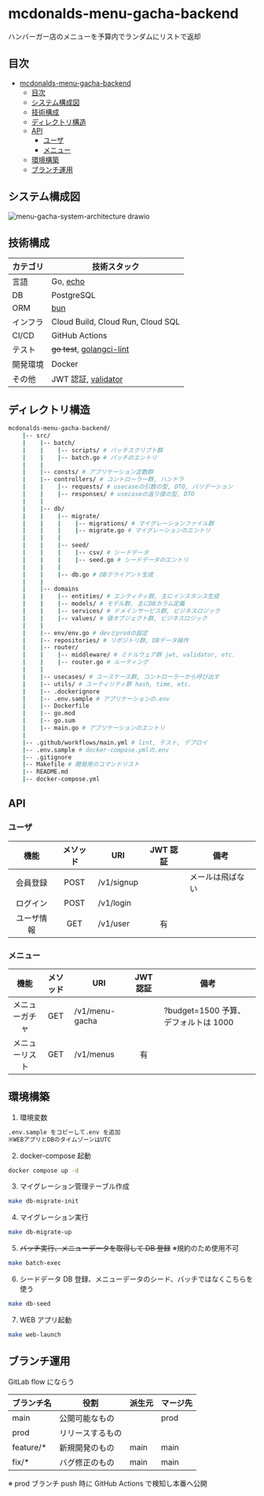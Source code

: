 # mcdonalds-menu-gacha-backend

ハンバーガー店のメニューを予算内でランダムにリストで返却

## 目次

- [mcdonalds-menu-gacha-backend](#mcdonalds-menu-gacha-backend)
  - [目次](#目次)
  - [システム構成図](#システム構成図)
  - [技術構成](#技術構成)
  - [ディレクトリ構造](#ディレクトリ構造)
  - [API](#api)
    - [ユーザ](#ユーザ)
    - [メニュー](#メニュー)
  - [環境構築](#環境構築)
  - [ブランチ運用](#ブランチ運用)

## システム構成図

![menu-gacha-system-architecture drawio](https://github.com/hm-mtmtmgs/mcdonalds-menu-gacha-backend/assets/150935913/e7fe37ac-1d86-4483-8950-493dff68eaf7)

## 技術構成

| カテゴリ | 技術スタック                                                            |
| -------- | ----------------------------------------------------------------------- |
| 言語     | Go, [echo](https://github.com/labstack/echo)                            |
| DB       | PostgreSQL                                                              |
| ORM      | [bun](https://github.com/uptrace/bun)                                   |
| インフラ | Cloud Build, Cloud Run, Cloud SQL                                       |
| CI/CD    | GitHub Actions                                                          |
| テスト   | ~~go test~~, [golangci-lint](https://github.com/golangci/golangci-lint) |
| 開発環境 | Docker                                                                  |
| その他   | JWT 認証, [validator](https://github.com/go-playground/validator)       |

## ディレクトリ構造

```sh
mcdonalds-menu-gacha-backend/
    |-- src/
    |    |-- batch/
    |    |    |-- scripts/ # バッチスクリプト群
    |    |    |-- batch.go # バッチのエントリ
    |    |
    |    |-- consts/ # アプリケーション定数群
    |    |-- controllers/ # コントローラー群, ハンドラ
    |    |    |-- requests/ # usecaseの引数の型, DTO, バリデーション
    |    |    |-- responses/ # usecaseの返り値の型, DTO
    |    |
    |    |-- db/
    |    |    |-- migrate/
    |    |    |    |-- migrations/ # マイグレーションファイル群
    |    |    |    |-- migrate.go # マイグレーションのエントリ
    |    |    |
    |    |    |-- seed/
    |    |    |    |-- csv/ # シードデータ
    |    |    |    |-- seed.go # シードデータのエントリ
    |    |    |
    |    |    |-- db.go # DBクライアント生成
    |    |
    |    |-- domains
    |    |    |-- entities/ # エンティティ群, 主にインスタンス生成
    |    |    |-- models/ # モデル群, 主にDBカラム定義
    |    |    |-- services/ # ドメインサービス群, ビジネスロジック
    |    |    |-- values/ # 値オブジェクト群, ビジネスロジック
    |    |
    |    |-- env/env.go # devとprodの設定
    |    |-- repositories/ # リポジトリ群, DBデータ操作
    |    |-- router/
    |    |    |-- middleware/ # ミドルウェア群 jwt, validator, etc.
    |    |    |-- router.go # ルーティング
    |    |
    |    |-- usecases/ # ユースケース群, コントローラーから呼び出す
    |    |-- utils/ # ユーティリティ群 hash, time, etc.
    |    |-- .dockerignore
    |    |-- .env.sample # アプリケーションの.env
    |    |-- Dockerfile
    |    |-- go.mod
    |    |-- go.sum
    |    |-- main.go # アプリケーションのエントリ
    |
    |-- .github/workflows/main.yml # lint, テスト, デプロイ
    |-- .env.sample # docker-compose.ymlの.env
    |-- .gitignore
    |-- Makefile # 開発用のコマンドリスト
    |-- README.md
    |-- docker-compose.yml
```

## API

### ユーザ

|    機能    | メソッド | URI        | JWT 認証 | 備考             |
| :--------: | :------: | ---------- | :------: | ---------------- |
|  会員登録  |   POST   | /v1/signup |          | メールは飛ばない |
|  ログイン  |   POST   | /v1/login  |          |                  |
| ユーザ情報 |   GET    | /v1/user   |    有    |                  |

### メニュー

|      機能      | メソッド | URI            | JWT 認証 | 備考                                 |
| :------------: | :------: | -------------- | :------: | ------------------------------------ |
| メニューガチャ |   GET    | /v1/menu-gacha |          | ?budget=1500 予算、デフォルトは 1000 |
| メニューリスト |   GET    | /v1/menus      |    有    |                                      |

## 環境構築

1. 環境変数

```txt
.env.sample をコピーして.env を追加
※WEBアプリとDBのタイムゾーンはUTC
```

2. docker-compose 起動

```sh
docker compose up -d
```

3. マイグレーション管理テーブル作成

```sh
make db-migrate-init
```

4. マイグレーション実行

```sh
make db-migrate-up
```

5. ~~バッチ実行、メニューデータを取得して DB 登録~~ ※規約のため使用不可

```sh
make batch-exec
```

6. シードデータ DB 登録、メニューデータのシード、バッチではなくこちらを使う

```sh
make db-seed
```

7. WEB アプリ起動

```sh
make web-launch
```

## ブランチ運用

GitLab flow にならう

| ブランチ名 | 役割             | 派生元 | マージ先 |
| ---------- | ---------------- | ------ | -------- |
| main       | 公開可能なもの   |        | prod     |
| prod       | リリースするもの |        |          |
| feature/\* | 新規開発のもの   | main   | main     |
| fix/\*     | バグ修正のもの   | main   | main     |

※ prod ブランチ push 時に GitHub Actions で検知し本番へ公開
